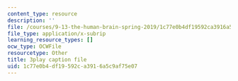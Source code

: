 ```yaml
---
content_type: resource
description: ''
file: /courses/9-13-the-human-brain-spring-2019/1c77e0b4df19592ca3916a5c9af75e07_otriwYhNtm0.vtt
file_type: application/x-subrip
learning_resource_types: []
ocw_type: OCWFile
resourcetype: Other
title: 3play caption file
uid: 1c77e0b4-df19-592c-a391-6a5c9af75e07
---
```

